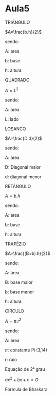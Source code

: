 # Aula5 

TRIÂNGULO 

$A=\frac{b.h}{2}$

sendo:

A: área 

b: base 

h: altura

QUADRADO 

$A=L^{2}$

sendo:

A: área 

L: lado

LOSANGO

$A=\frac{D.d}{2}$

sendo:

A: área 

D: Diagonal maior 

d: diagonal menor 

RETÂNGULO 

$A=b.h$

sendo:

A: área 

b: base

h: altura 

TRAPÉZIO 

$A=\frac{(B+b).h}{2}$

sendo:

A: área 

B: base maior

b: base menor 

h: altura

CÍRCULO 

$A=\pi.r^{2}$

sendo:

A: área 

$\pi$: constante Pi (3,14)

r: raio

Equação de 2° grau 

$ax^2+bx+c=O$

Formula de Bhaskara










